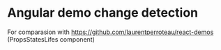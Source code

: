 # Angular demo change detection

For comparasion with https://github.com/laurentperroteau/react-demos (PropsStatesLifes component)
